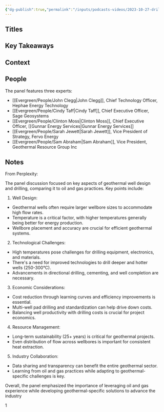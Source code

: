 ```yaml
---
{"dg-publish":true,"permalink":"/inputs/podcasts-videos/2023-10-27-drilling-the-geothermal-well-of-the-future-drilling-and-completion-techniques-for-next-gen-geothermal-pivot-2023-1/","tags":["podcast_notes"]}
---
```


## Titles


## Key Takeaways


## Context



## People

 The panel features three experts:
- [[Evergreen/People/John Clegg\|John Clegg]], Chief Technology Officer, Hephae Energy Technology
- [[Evergreen/People/Cindy Taff\|Cindy Taff]], Chief Executive Officer, Sage Geosystems
- [[Evergreen/People/Clinton Moss\|Clinton Moss]], Chief Executive Officer, [[Gunnar Energy Services\|Gunnar Energy Services]]
- [[Evergreen/People/Sarah Jewett\|Sarah Jewett]], Vice President of Strategy, Fervo Energy
- [[Evergreen/People/Sam Abraham\|Sam Abraham]], Vice President, Geothermal Resource Group Inc

## Notes

From Perplexity:

The panel discussion focused on key aspects of geothermal well design and drilling, comparing it to oil and gas practices. Key points include:

1. Well Design:

- Geothermal wells often require larger wellbore sizes to accommodate high flow rates.
- Temperature is a critical factor, with higher temperatures generally being better for energy production.
- Wellbore placement and accuracy are crucial for efficient geothermal systems.

2. Technological Challenges:

- High temperatures pose challenges for drilling equipment, electronics, and materials.
- There's a need for improved technologies to drill deeper and hotter wells (250-300°C).
- Advancements in directional drilling, cementing, and well completion are necessary.

3. Economic Considerations:

- Cost reduction through learning curves and efficiency improvements is essential.
- Multi-well pad drilling and standardization can help drive down costs.
- Balancing well productivity with drilling costs is crucial for project economics.

4. Resource Management:

- Long-term sustainability (25+ years) is critical for geothermal projects.
- Even distribution of flow across wellbores is important for consistent heat extraction.

5. Industry Collaboration:

- Data sharing and transparency can benefit the entire geothermal sector.
- Learning from oil and gas practices while adapting to geothermal-specific challenges is key.

Overall, the panel emphasized the importance of leveraging oil and gas experience while developing geothermal-specific solutions to advance the industry

1